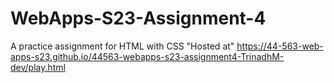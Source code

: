 # WebApps-S23-Assignment-4
A practice assignment for HTML with CSS
"Hosted at" https://44-563-web-apps-s23.github.io/44563-webapps-s23-assignment4-TrinadhM-dev/play.html
